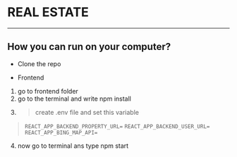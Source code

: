 # REAL ESTATE
---
## How you can run on your computer?
- Clone the repo
* Frontend
1. go to frontend folder
2. go to the terminal and write npm install
3. > create .env file and set this variable

> `REACT_APP_BACKEND_PROPERTY_URL=`
> `REACT_APP_BACKEND_USER_URL=`
> `REACT_APP_BING_MAP_API=`
4. now go to terminal ans type npm start


